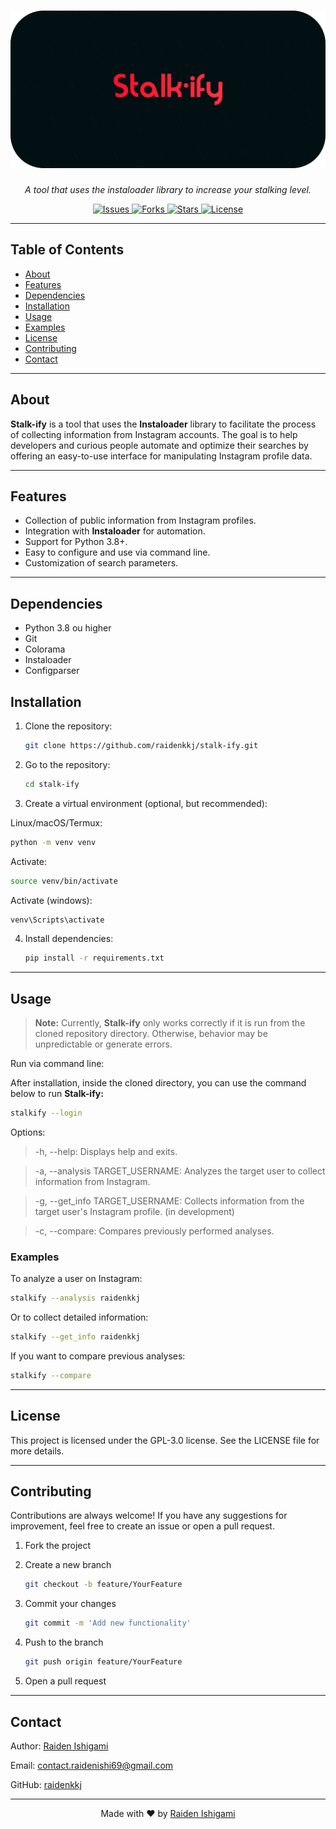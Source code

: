 # ![Stalk-ify](https://github.com/raidenkkj/stalk-ify/blob/main/images/header.png?raw=true)

<p align="center">
    <i>A tool that uses the instaloader library to increase your stalking level.</i>
</p>

<p align="center">
  <a href="https://github.com/raidenkkj/stalk-ify/issues">
    <img alt="Issues" src="https://img.shields.io/github/issues/raidenkkj/stalk-ify?style=flat-square">
  </a>
  <a href="https://github.com/raidenkkj/stalk-ify/network">
    <img alt="Forks" src="https://img.shields.io/github/forks/raidenkkj/stalk-ify?style=flat-square">
  </a>
  <a href="https://github.com/raidenkkj/stalk-ify/stargazers">
    <img alt="Stars" src="https://img.shields.io/github/stars/raidenkkj/stalk-ify?style=flat-square">
  </a>
  <a href="https://github.com/raidenkkj/stalk-ify/blob/main/LICENSE">
    <img alt="License" src="https://img.shields.io/github/license/raidenkkj/stalk-ify?style=flat-square">
  </a>
</p>

---

## Table of Contents

- [About](#about)
- [Features](#features)
- [Dependencies](#dependencies)
- [Installation](#installation)
- [Usage](#usage)
- [Examples](#examples)
- [License](#license)
- [Contributing](#contributing)
- [Contact](#contact)

---

## About

**Stalk-ify** is a tool that uses the **Instaloader** library to facilitate the process of collecting information from Instagram accounts. The goal is to help developers and curious people automate and optimize their searches by offering an easy-to-use interface for manipulating Instagram profile data.

---

## Features

- Collection of public information from Instagram profiles.
- Integration with **Instaloader** for automation.
- Support for Python 3.8+.
- Easy to configure and use via command line.
- Customization of search parameters.

---

## Dependencies

- Python 3.8 ou higher
- Git
- Colorama
- Instaloader
- Configparser

## Installation

1. Clone the repository: 
   ```bash
   git clone https://github.com/raidenkkj/stalk-ify.git
   ```
2. Go to the repository:
   ```bash
   cd stalk-ify
   ```

3. Create a virtual environment (optional, but recommended):

Linux/macOS/Termux:
   ```bash
   python -m venv venv
   ```
Activate:
   ```bash
   source venv/bin/activate
   ```
Activate (windows):
   ```bash
   venv\Scripts\activate
   ```

4. Install dependencies:
   ```bash
   pip install -r requirements.txt
   ```

---

## Usage

> **Note:** Currently, **Stalk-ify** only works correctly if it is run from the cloned repository directory. Otherwise, behavior may be unpredictable or generate errors.

Run via command line:

After installation, inside the cloned directory, you can use the command below to run **Stalk-ify:**

```bash
stalkify --login
```

Options:

> -h, --help: Displays help and exits.

> -a, --analysis TARGET_USERNAME: Analyzes the target user to collect information from Instagram.

> -g, --get_info TARGET_USERNAME: Collects information from the target user's Instagram profile. (in development)

> -c, --compare: Compares previously performed analyses.


### Examples

To analyze a user on Instagram:

```bash
stalkify --analysis raidenkkj
```

Or to collect detailed information:

```bash
stalkify --get_info raidenkkj
```

If you want to compare previous analyses:

```bash
stalkify --compare
```

---

## License

This project is licensed under the GPL-3.0 license. See the LICENSE file for more details.

---

## Contributing

Contributions are always welcome! If you have any suggestions for improvement, feel free to create an issue or open a pull request.

1. Fork the project


2. Create a new branch
   ```bash
   git checkout -b feature/YourFeature
   ```


3. Commit your changes
   ```bash
   git commit -m 'Add new functionality'
   ```

4. Push to the branch
   ```bash
   git push origin feature/YourFeature
   ```


5. Open a pull request

---

## Contact

Author: [Raiden Ishigami](https://t.me/raidenkkj)

Email: contact.raidenishi69@gmail.com

GitHub: [raidenkkj](https://github.com/raidenkkj)

---

<p align="center">
  Made with ❤️ by <a href="https://github.com/raidenkkj">Raiden Ishigami</a>
</p>
